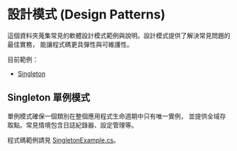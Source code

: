 # 設計模式 (Design Patterns)

這個資料夾蒐集常見的軟體設計模式範例與說明。設計模式提供了解決常見問題的最佳實務，
能讓程式碼更具彈性與可維護性。

目前範例：

- [Singleton](#singleton-%E5%96%AE%E4%BE%8B%E6%A8%A1%E5%BC%8F)

## Singleton 單例模式

單例模式確保一個類別在整個應用程式生命週期中只有唯一實例，
並提供全域存取點。常見情境包含日誌紀錄器、設定管理等。

程式碼範例請見 [SingletonExample.cs](SingletonExample.cs)。
